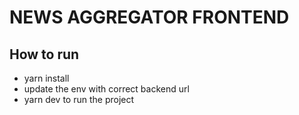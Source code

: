 # NEWS AGGREGATOR FRONTEND

## How to run
- yarn install
- update the env with correct backend url
- yarn dev to run the project
